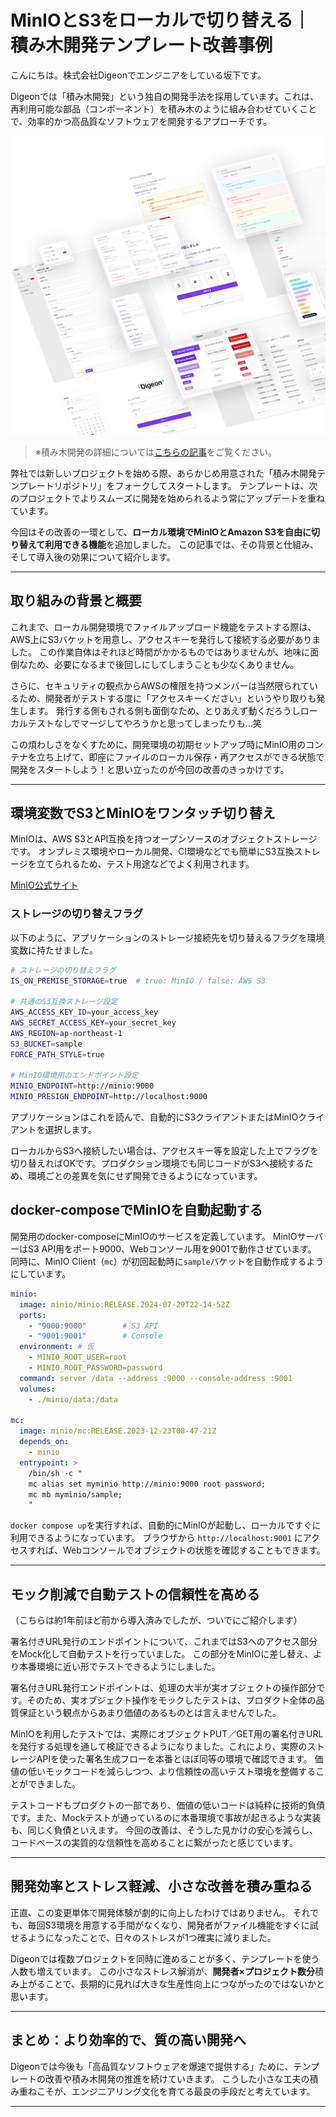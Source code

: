 # MinIOとS3をローカルで切り替える｜積み木開発テンプレート改善事例

こんにちは。株式会社Digeonでエンジニアをしている坂下です。

Digeonでは「積み木開発」という独自の開発手法を採用しています。これは、再利用可能な部品（コンポーネント）を積み木のように組み合わせていくことで、効率的かつ高品質なソフトウェアを開発するアプローチです。

![積み木開発のイメージ画像](../images/tsumiki-development.png)
> ※積み木開発の詳細については[こちらの記事](https://note.com/digeon/n/ne4c6d6f00b29)をご覧ください。

弊社では新しいプロジェクトを始める際、あらかじめ用意された「積み木開発テンプレートリポジトリ」をフォークしてスタートします。
テンプレートは、次のプロジェクトでよりスムーズに開発を始められるよう常にアップデートを重ねています。

今回はその改善の一環として、**ローカル環境でMinIOとAmazon S3を自由に切り替えて利用できる機能**を追加しました。
この記事では、その背景と仕組み、そして導入後の効果について紹介します。

---

## 取り組みの背景と概要

これまで、ローカル開発環境でファイルアップロード機能をテストする際は、AWS上にS3バケットを用意し、アクセスキーを発行して接続する必要がありました。
この作業自体はそれほど時間がかかるものではありませんが、地味に面倒なため、必要になるまで後回しにしてしまうことも少なくありません。

さらに、セキュリティの観点からAWSの権限を持つメンバーは当然限られているため、開発者がテストする度に「アクセスキーください」というやり取りも発生します。
発行する側もされる側も面倒なため、とりあえず動くだろうしローカルテストなしでマージしてやろうかと思ってしまったりも...笑

この煩わしさをなくすために、開発環境の初期セットアップ時にMinIO用のコンテナを立ち上げて、即座にファイルのローカル保存・再アクセスができる状態で開発をスタートしよう！と思い立ったのが今回の改善のきっかけです。

---

## 環境変数でS3とMinIOをワンタッチ切り替え

MinIOは、AWS S3とAPI互換を持つオープンソースのオブジェクトストレージです。
オンプレミス環境やローカル開発、CI環境などでも簡単にS3互換ストレージを立てられるため、テスト用途などでよく利用されます。

[MinIO公式サイト](https://www.min.io/)

### ストレージの切り替えフラグ
以下のように、アプリケーションのストレージ接続先を切り替えるフラグを環境変数に持たせました。

```bash
# ストレージの切り替えフラグ
IS_ON_PREMISE_STORAGE=true  # true: MinIO / false: AWS S3

# 共通のS3互換ストレージ設定
AWS_ACCESS_KEY_ID=your_access_key
AWS_SECRET_ACCESS_KEY=your_secret_key
AWS_REGION=ap-northeast-1
S3_BUCKET=sample
FORCE_PATH_STYLE=true

# MinIO環境用のエンドポイント設定
MINIO_ENDPOINT=http://minio:9000
MINIO_PRESIGN_ENDPOINT=http://localhost:9000
```

アプリケーションはこれを読んで、自動的にS3クライアントまたはMinIOクライアントを選択します。

ローカルからS3へ接続したい場合は、アクセスキー等を設定した上でフラグを切り替えればOKです。プロダクション環境でも同じコードがS3へ接続するため、環境ごとの差異を気にせず開発できるようになっています。

## docker-composeでMinIOを自動起動する

開発用のdocker-composeにMinIOのサービスを定義しています。
MinIOサーバーはS3 API用をポート9000、Webコンソール用を9001で動作させています。
同時に、MinIO Client（`mc`）が初回起動時に`sample`バケットを自動作成するようにしています。

```yaml
minio:
  image: minio/minio:RELEASE.2024-07-29T22-14-52Z
  ports:
    - "9000:9000"        # S3 API
    - "9001:9001"        # Console
  environment: # 仮
    - MINIO_ROOT_USER=root
    - MINIO_ROOT_PASSWORD=password
  command: server /data --address :9000 --console-address :9001
  volumes:
    - ./minio/data:/data

mc:
  image: minio/mc:RELEASE.2023-12-23T08-47-21Z
  depends_on:
    - minio
  entrypoint: >
    /bin/sh -c "
    mc alias set myminio http://minio:9000 root password;
    mc mb myminio/sample;
    "
```

`docker compose up`を実行すれば、自動的にMinIOが起動し、ローカルですぐに利用できるようになっています。
ブラウザから `http://localhost:9001` にアクセスすれば、Webコンソールでオブジェクトの状態を確認することもできます。

---

## モック削減で自動テストの信頼性を高める

（こちらは約1年前ほど前から導入済みでしたが、ついでにご紹介します）

署名付きURL発行のエンドポイントについて、これまではS3へのアクセス部分をMock化して自動テストを行っていました。
この部分をMinIOに差し替え、より本番環境に近い形でテストできるようにしました。

署名付きURL発行エンドポイントは、処理の大半が実オブジェクトの操作部分です。そのため、実オブジェクト操作をモックしたテストは、プロダクト全体の品質保証という観点からあまり価値のあるものとは言えませんでした。

MinIOを利用したテストでは、実際にオブジェクトPUT／GET用の署名付きURLを発行する処理を通して検証できるようになりました。これにより、実際のストレージAPIを使った署名生成フローを本番とほぼ同等の環境で確認できます。
価値の低いモックコードを減らしつつ、より信頼性の高いテスト環境を整備することができました。

テストコードもプロダクトの一部であり、価値の低いコードは純粋に技術的負債です。また、Mockテストが通っているのに本番環境で事故が起きるような実装も、同じく負債といえます。
今回の改善は、そうした見かけの安心を減らし、コードベースの実質的な信頼性を高めることに繋がったと感じています。

---

## 開発効率とストレス軽減、小さな改善を積み重ねる

正直、この変更単体で開発体験が劇的に向上したわけではありません。
それでも、毎回S3環境を用意する手間がなくなり、開発者がファイル機能をすぐに試せるようになったことで、日々のストレスが1つ確実に減りました。

Digeonでは複数プロジェクトを同時に進めることが多く、テンプレートを使う人数も増えています。
この小さなストレス解消が、**開発者×プロジェクト数分**積み上がることで、長期的に見れば大きな生産性向上につながったのではないかと思います。

---

## まとめ：より効率的で、質の高い開発へ

Digeonでは今後も「高品質なソフトウェアを爆速で提供する」ために、テンプレートの改善や積み木開発の推進を続けていきます。
こうした小さな工夫の積み重ねこそが、エンジニアリング文化を育てる最良の手段だと考えています。

---
